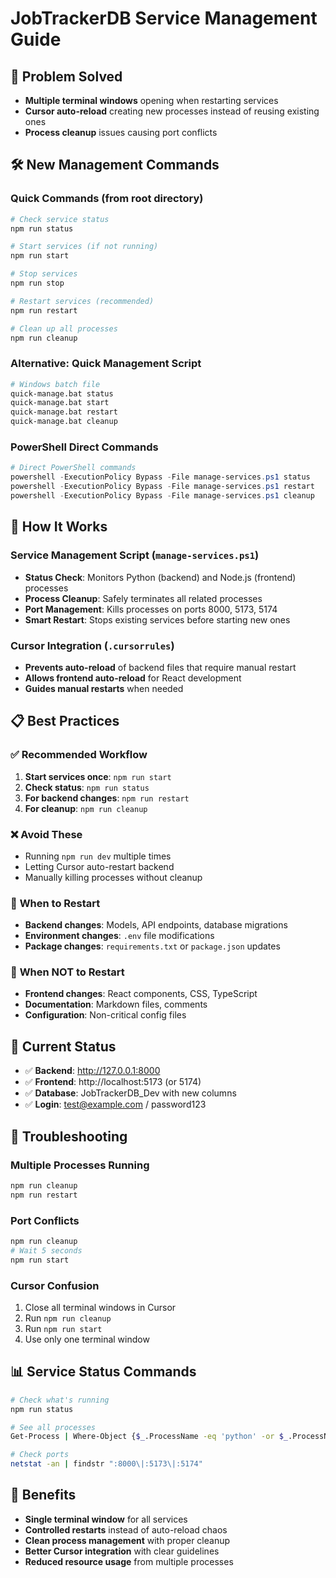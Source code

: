 # JobTrackerDB Service Management Guide

## 🎯 **Problem Solved**
- **Multiple terminal windows** opening when restarting services
- **Cursor auto-reload** creating new processes instead of reusing existing ones
- **Process cleanup** issues causing port conflicts

## 🛠️ **New Management Commands**

### Quick Commands (from root directory)
```bash
# Check service status
npm run status

# Start services (if not running)
npm run start

# Stop services
npm run stop

# Restart services (recommended)
npm run restart

# Clean up all processes
npm run cleanup
```

### Alternative: Quick Management Script
```bash
# Windows batch file
quick-manage.bat status
quick-manage.bat start
quick-manage.bat restart
quick-manage.bat cleanup
```

### PowerShell Direct Commands
```powershell
# Direct PowerShell commands
powershell -ExecutionPolicy Bypass -File manage-services.ps1 status
powershell -ExecutionPolicy Bypass -File manage-services.ps1 restart
powershell -ExecutionPolicy Bypass -File manage-services.ps1 cleanup
```

## 🔧 **How It Works**

### Service Management Script (`manage-services.ps1`)
- **Status Check**: Monitors Python (backend) and Node.js (frontend) processes
- **Process Cleanup**: Safely terminates all related processes
- **Port Management**: Kills processes on ports 8000, 5173, 5174
- **Smart Restart**: Stops existing services before starting new ones

### Cursor Integration (`.cursorrules`)
- **Prevents auto-reload** of backend files that require manual restart
- **Allows frontend auto-reload** for React development
- **Guides manual restarts** when needed

## 📋 **Best Practices**

### ✅ **Recommended Workflow**
1. **Start services once**: `npm run start`
2. **Check status**: `npm run status`
3. **For backend changes**: `npm run restart`
4. **For cleanup**: `npm run cleanup`

### ❌ **Avoid These**
- Running `npm run dev` multiple times
- Letting Cursor auto-restart backend
- Manually killing processes without cleanup

### 🔄 **When to Restart**
- **Backend changes**: Models, API endpoints, database migrations
- **Environment changes**: `.env` file modifications
- **Package changes**: `requirements.txt` or `package.json` updates

### 🚫 **When NOT to Restart**
- **Frontend changes**: React components, CSS, TypeScript
- **Documentation**: Markdown files, comments
- **Configuration**: Non-critical config files

## 🎯 **Current Status**
- ✅ **Backend**: http://127.0.0.1:8000
- ✅ **Frontend**: http://localhost:5173 (or 5174)
- ✅ **Database**: JobTrackerDB_Dev with new columns
- ✅ **Login**: test@example.com / password123

## 🚨 **Troubleshooting**

### Multiple Processes Running
```bash
npm run cleanup
npm run restart
```

### Port Conflicts
```bash
npm run cleanup
# Wait 5 seconds
npm run start
```

### Cursor Confusion
1. Close all terminal windows in Cursor
2. Run `npm run cleanup`
3. Run `npm run start`
4. Use only one terminal window

## 📊 **Service Status Commands**
```bash
# Check what's running
npm run status

# See all processes
Get-Process | Where-Object {$_.ProcessName -eq 'python' -or $_.ProcessName -eq 'node'}

# Check ports
netstat -an | findstr ":8000\|:5173\|:5174"
```

## 🎉 **Benefits**
- **Single terminal window** for all services
- **Controlled restarts** instead of auto-reload chaos
- **Clean process management** with proper cleanup
- **Better Cursor integration** with clear guidelines
- **Reduced resource usage** from multiple processes
